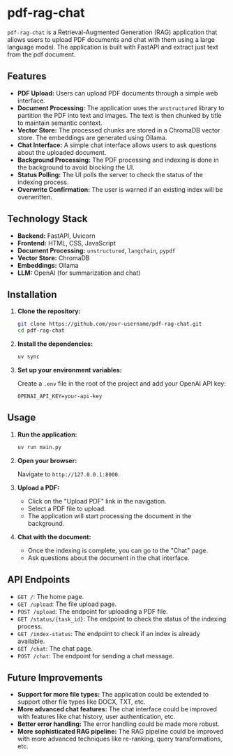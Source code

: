 
# pdf-rag-chat

`pdf-rag-chat` is a Retrieval-Augmented Generation (RAG) application that allows users to upload PDF documents and chat with them using a large language model. The application is built with FastAPI and  extract just text from the pdf document.

## Features

*   **PDF Upload:** Users can upload PDF documents through a simple web interface.
*   **Document Processing:** The application uses the `unstructured` library to partition the PDF into text and images. The text is then chunked by title to maintain semantic context.
*   **Vector Store:** The processed chunks are stored in a ChromaDB vector store. The embeddings are generated using Ollama.
*   **Chat Interface:** A simple chat interface allows users to ask questions about the uploaded document.
*   **Background Processing:** The PDF processing and indexing is done in the background to avoid blocking the UI.
*   **Status Polling:** The UI polls the server to check the status of the indexing process.
*   **Overwrite Confirmation:** The user is warned if an existing index will be overwritten.

## Technology Stack

*   **Backend:** FastAPI, Uvicorn
*   **Frontend:** HTML, CSS, JavaScript
*   **Document Processing:** `unstructured`, `langchain`, `pypdf`
*   **Vector Store:** ChromaDB
*   **Embeddings:** Ollama
*   **LLM:** OpenAI (for summarization and chat)

## Installation

1.  **Clone the repository:**

    ```bash
    git clone https://github.com/your-username/pdf-rag-chat.git
    cd pdf-rag-chat
    ```

2.  **Install the dependencies:**

    ```bash
    uv sync
    ```

3.  **Set up your environment variables:**

    Create a `.env` file in the root of the project and add your OpenAI API key:

    ```
    OPENAI_API_KEY=your-api-key
    ```

## Usage

1.  **Run the application:**

    ```bash
    uv run main.py
    ```

2.  **Open your browser:**

    Navigate to `http://127.0.0.1:8000`.

3.  **Upload a PDF:**

    *   Click on the "Upload PDF" link in the navigation.
    *   Select a PDF file to upload.
    *   The application will start processing the document in the background.

4.  **Chat with the document:**

    *   Once the indexing is complete, you can go to the "Chat" page.
    *   Ask questions about the document in the chat interface.

## API Endpoints

*   `GET /`: The home page.
*   `GET /upload`: The file upload page.
*   `POST /upload`: The endpoint for uploading a PDF file.
*   `GET /status/{task_id}`: The endpoint to check the status of the indexing process.
*   `GET /index-status`: The endpoint to check if an index is already available.
*   `GET /chat`: The chat page.
*   `POST /chat`: The endpoint for sending a chat message.

## Future Improvements

*   **Support for more file types:** The application could be extended to support other file types like DOCX, TXT, etc.
*   **More advanced chat features:** The chat interface could be improved with features like chat history, user authentication, etc.
*   **Better error handling:** The error handling could be made more robust.
*   **More sophisticated RAG pipeline:** The RAG pipeline could be improved with more advanced techniques like re-ranking, query transformations, etc.
